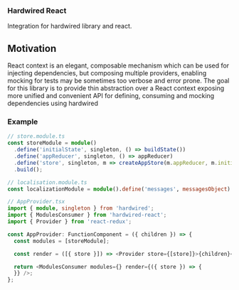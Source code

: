 ### Hardwired React

Integration for hardwired library and react.

## Motivation

React context is an elegant, composable mechanism which can be used for injecting dependencies, but composing
multiple providers, enabling mocking for tests may be sometimes too verbose and error prone.
The goal for this library is to provide thin abstraction over a React context exposing
more unified and convenient API for defining, consuming and mocking dependencies using hardwired 

### Example

```typescript jsx
// store.module.ts
const storeModule = module()
  .define('initialState', singleton, () => buildState())
  .define('appReducer', singleton, () => appReducer)
  .define('store', singleton, m => createAppStore(m.appReducer, m.initialState))
  .build();

// localisation.module.ts
const localizationModule = module().define('messages', messagesObject).build();

// AppProvider.tsx
import { module, singleton } from 'hardwired';
import { ModulesConsumer } from 'hardwired-react';
import { Provider } from 'react-redux';

const AppProvider: FunctionComponent = ({ children }) => {
  const modules = [storeModule];

  const render = ([{ store }]) => <Provider store={[store]}>{children}</Provider>;

  return <ModulesConsumer modules={} render={({ store }) => {
  }} />;
};
```
